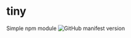 # tiny
Simple npm module
<img alt="GitHub manifest version" src="https://img.shields.io/github/manifest-json/v/Zeke2017/tiny.svg">
